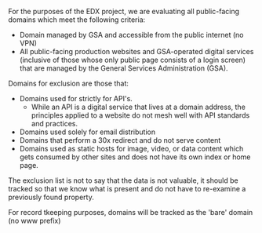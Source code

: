 For the purposes of the EDX project, we are evaluating all public-facing domains which meet the following criteria:

* Domain managed by GSA and accessible from the public internet (no VPN)
* All public-facing production websites and GSA-operated digital services (inclusive of those whose only public page consists of a login screen) that are managed by the General Services Administration (GSA). 


Domains for exclusion are those that: 

* Domains used for strictly for API's.
  * While an API is a digital service that lives at a domain address, the principles applied to a website do not mesh well with API standards and practices.
* Domains used solely for email distribution
* Domains that perform a 30x redirect and do not serve content
* Domains used as static hosts for image, video, or data content which gets consumed by other sites and does not have its own index or home page.

The exclusion list is not to say that the data is not valuable, it should be tracked so that we know what is present and do not have to re-examine a previously found property.


For record tkeeping purposes, domains will be tracked as the 'bare' domain (no www prefix)
